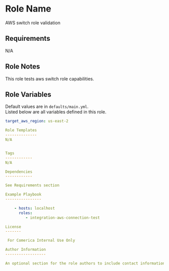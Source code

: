 Role Name
=========

AWS switch role validation

Requirements
------------
N/A

Role Notes
------------

This role tests aws switch role capabilities.


Role Variables
--------------

Default values are in `defaults/main.yml`.  
Listed below are all variables defined in this role.

```yaml
target_aws_region: us-east-2

Role Templates
--------------
N/A


Tags
------------
N/A

Dependencies
------------

See Requirements section

Example Playbook
----------------

    - hosts: localhost
      roles:
         - integration-aws-connection-test

License
-------

 For Comerica Internal Use Only

Author Information
------------------

An optional section for the role authors to include contact information, or a website (HTML is not allowed).
